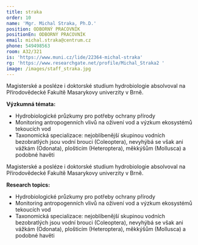 ```yaml
---
title: straka
order: 10
name: 'Mgr. Michal Straka, Ph.D.'
position: ODBORNÝ PRACOVNÍK
positionEn: ODBORNÝ PRACOVNÍK
email: michal.straka@centrum.cz
phone: 549498563
room: A32/321
is: 'https://www.muni.cz/lide/22364-michal-straka'
rg: 'https://www.researchgate.net/profile/Michal_Straka2 '
image: /images/staff_straka.jpg
---
```

<div class="cz">
Magisterské a posléze i doktorské studium hydrobiologie absolvoval na Přírodovědecké Fakultě
 Masarykovy univerzity v Brně.

**Výzkumná témata:**

* Hydrobiologické průzkumy pro potřeby ochrany přírody
* Monitoring antropogenních vlivů na oživení vod a výzkum ekosystémů tekoucích vod
* Taxonomická specializace: nejoblíbenější skupinou vodních bezobratlých jsou vodní brouci
  (Coleoptera), nevyhýbá se však ani vážkám (Odonata), plošticím (Heteroptera), měkkýšům
  (Mollusca) a podobné havěti
</div>

<div class="en">
Magisterské a posléze i doktorské studium hydrobiologie absolvoval na Přírodovědecké Fakultě
 Masarykovy univerzity v Brně.

**Research topics:**

* Hydrobiologické průzkumy pro potřeby ochrany přírody
* Monitoring antropogenních vlivů na oživení vod a výzkum ekosystémů tekoucích vod
* Taxonomická specializace: nejoblíbenější skupinou vodních bezobratlých jsou vodní brouci
  (Coleoptera), nevyhýbá se však ani vážkám (Odonata), plošticím (Heteroptera), měkkýšům
  (Mollusca) a podobné havěti
</div>
